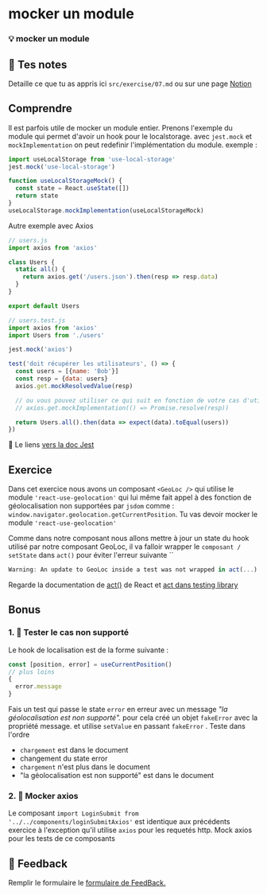 # mocker un module

### 💡 mocker un module

## 📝 Tes notes

Detaille ce que tu as appris ici `src/exercise/07.md`
ou sur une page [Notion](https://go.mikecodeur.com/course-notes-template)

## Comprendre

Il est parfois utile de mocker un module entier. Prenons l'exemple du module qui
permet d'avoir un hook pour le localstorage. avec `jest.mock` et
`mockImplementation` on peut redefinir l'implémentation du module. exemple :

```jsx
import useLocalStorage from 'use-local-storage'
jest.mock('use-local-storage')

function useLocalStorageMock() {
  const state = React.useState([])
  return state
}
useLocalStorage.mockImplementation(useLocalStorageMock)
```

Autre exemple avec Axios

```jsx
// users.js
import axios from 'axios'

class Users {
  static all() {
    return axios.get('/users.json').then(resp => resp.data)
  }
}

export default Users
```

```jsx
// users.test.js
import axios from 'axios'
import Users from './users'

jest.mock('axios')

test('doit récupérer les utilisateurs', () => {
  const users = [{name: 'Bob'}]
  const resp = {data: users}
  axios.get.mockResolvedValue(resp)

  // ou vous pouvez utiliser ce qui suit en fonction de votre cas d'utilisation :
  // axios.get.mockImplementation(() => Promise.resolve(resp))

  return Users.all().then(data => expect(data).toEqual(users))
})
```

📑 Le liens [vers la doc Jest](https://jestjs.io/fr/docs/mock-functions)

## Exercice

Dans cet exercice nous avons un composant `<GeoLoc />` qui utilise le module
`'react-use-geolocation'` qui lui même fait appel à des fonction de
géolocalisation non supportées par `jsdom` comme :
`window.navigator.geolocation.getCurrentPosition`. Tu vas devoir mocker le
module `'react-use-geolocation'`

Comme dans notre composant nous allons mettre à jour un state du hook utilisé
par notre composant GeoLoc, il va falloir wrapper le `composant / setState` dans
`act()` pour éviter l'erreur suivante ``

```jsx
Warning: An update to GeoLoc inside a test was not wrapped in act(...).
```

Regarde la documentation de
[act()](https://reactjs.org/docs/test-utils.html#act) de React et
[act dans testing library](https://testing-library.com/docs/react-testing-library/api/#act)

## Bonus

### 1. 🚀 Tester le cas non supporté

Le hook de localisation est de la forme suivante :

```jsx
const [position, error] = useCurrentPosition()
// plus loins
{
  error.message
}
```

Fais un test qui passe le state `error` en erreur avec un message _"la
géolocalisation est non supporté"._ pour cela créé un objet `fakeError` avec la
propriété message. et utilise `setValue` en passant `fakeError` . Teste dans
l'ordre

- `chargement` est dans le document
- changement du state error
- `chargement` n'est plus dans le document
- "la géolocalisation est non supporté" est dans le document

### 2. 🚀 Mocker axios

Le composant `import LoginSubmit from '../../components/loginSubmitAxios'` est
identique aux précédents exercice à l'exception qu'il utilise `axios` pour les
requetés http. Mock axios pour les tests de ce composants

## 🐜 Feedback

Remplir le formulaire le
[formulaire de FeedBack.](https://go.mikecodeur.com/cours-react-avis?entry.1430994900=React%20Testing%20Module&entry.533578441=07%20mocker%20un%20module%20/%20function)
